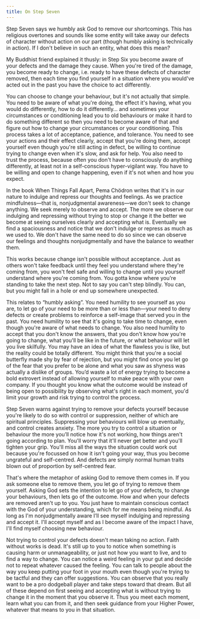 ```yaml
---
title: On Step Seven
---
```


Step Seven says we humbly ask God to remove our shortcomings. This has religious overtones and sounds like some entity will take away our defects of character without action on our part (though humbly asking is technically in action). If I don't believe in such an entity, what does this mean?

My Buddhist friend explained it thusly: in Step Six you become aware of your defects and the damage they cause. When you're tired of the damage, you become ready to change, i.e. ready to have these defects of character removed, then each time you find yourself in a situation where you would've acted out in the past you have the choice to act differently.

You can choose to change your behaviour, but it's not actually that simple. You need to be aware of what you're doing, the effect it's having, what you would do differently, how to do it differently… and sometimes your circumstances or conditioning lead you to old behaviours or make it hard to do something different so then you need to become aware of that and figure out how to change your circumstances or your conditioning. This process takes a lot of acceptance, patience, and tolerance. You need to see your actions and their effect clearly, accept that you're doing them, accept yourself even though you're still acting in defect, be willing to continue trying to change even when it's slow, and ask for help. You also need to trust the process, because often you don't have to consciously do anything differently, at least not in a self-conscious hyper-vigilant way. You have to be willing and open to change happening, even if it's not when and how you expect.

In the book When Things Fall Apart, Pema Chödron writes that it's in our nature to indulge and repress our thoughts and feelings. As we practice mindfulness—that is, nonjudgmental awareness—we don't seek to change anything. We seek merely to observe and accept. The more we observe our indulging and repressing without trying to stop or change it the better we become at seeing ourselves clearly and accepting what is. Eventually we find a spaciousness and notice that we don't indulge or repress as much as we used to. We don't have the same need to do so since we can observe our feelings and thoughts nonjudgmentally and have the balance to weather them.

This works because change isn't possible without acceptance. Just as others won't take feedback until they feel you understand where they're coming from, you won't feel safe and willing to change until you yourself understand where you're coming from. You gotta know where you're standing to take the next step. Not to say you can't step blindly. You can, but you might fall in a hole or end up somewhere unexpected.

This relates to “humbly asking”. You need humility to see yourself as you are, to let go of your need to be more than or less than—your need to deny defects or create problems to reinforce a self-image that served you in the past. You need humility to see that it's going to take time to change, even though you're aware of what needs to change. You also need humility to accept that you don't know the answers, that you don't know how you're going to change, what you'll be like in the future, or what behaviour will let you live skilfully. You may have an idea of what the flawless you is like, but the reality could be totally different. You might think that you're a social butterfly made shy by fear of rejection, but you might find once you let go of the fear that you prefer to be alone and what you saw as shyness was actually a dislike of groups. You’d waste a lot of energy trying to become a bold extrovert instead of allowing yourself to make peace with your own company. If you thought you know what the outcome would be instead of being open to possibility by observing what's right in each moment, you'd limit your growth and risk trying to control the process.

Step Seven warns against trying to remove your defects yourself because you're likely to do so with control or suppression, neither of which are spiritual principles. Suppressing your behaviours will blow up eventually, and control creates anxiety. The more you try to control a situation or behaviour the more you’ll notice how it's not working, how things aren't going according to plan. You'll worry that it'll never get better and you'll tighten your grip. You'll miss all the ways the situation could work out because you're focussed on how it isn't going your way, thus you become ungrateful and self-centred. And defects are simply normal human traits blown out of proportion by self-centred fear. 

That's where the metaphor of asking God to remove them comes in. If you ask someone else to remove them, you let go of trying to remove them yourself. Asking God sets the intention to let go of your defects, to change your behaviours, then lets go of the outcome. How and when your defects are removed aren't up to you. You just have to maintain conscious contact with the God of your understanding, which for me means being mindful. As long as I'm nonjudgmentally aware I’ll see myself indulging and repressing and accept it. I'll accept myself and as I become aware of the impact I have, I'll find myself choosing new behaviour.

Not trying to control your defects doesn't mean taking no action. Faith without works is dead. It's still up to you to notice when something is causing harm or unmanageability, or just not how you want to live, and to find a way to change. You can notice a weird feeling in your gut and decide not to repeat whatever caused the feeling. You can talk to people about the way you keep putting your foot in your mouth even though you're trying to be tactful and they can offer suggestions. You can observe that you really want to be a pro dodgeball player and take steps toward that dream. But all of these depend on first seeing and accepting what is without trying to change it in the moment that you observe it. Thus you meet each moment, learn what you can from it, and then seek guidance from your Higher Power, whatever that means to you in that situation.
